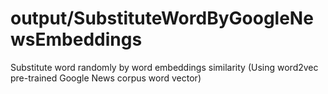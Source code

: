 # output/SubstituteWordByGoogleNewsEmbeddings

Substitute word randomly by word embeddings similarity (Using word2vec pre-trained Google News corpus word vector)
